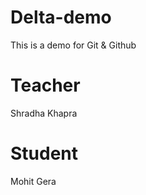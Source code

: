 # Delta-demo
This is a demo for Git &amp; Github 
 
# Teacher 
Shradha Khapra

# Student
Mohit Gera
